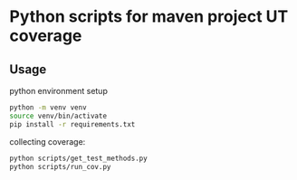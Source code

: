# Python scripts for maven project UT coverage

## Usage

python environment setup

```bash
python -m venv venv
source venv/bin/activate
pip install -r requirements.txt
```

collecting coverage:

```bash
python scripts/get_test_methods.py
python scripts/run_cov.py
```

